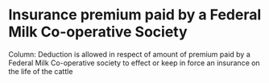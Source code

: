 # Insurance premium paid by a Federal Milk Co-operative Society

Column: Deduction is allowed in respect of amount of premium paid by a Federal Milk Co-operative society to effect or keep in force an insurance on the life of the cattle